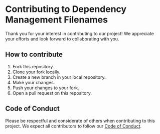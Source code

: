 # Contributing to Dependency Management Filenames

Thank you for your interest in contributing to our project! We appreciate your efforts and look forward to collaborating with you.

## How to contribute

1. Fork this repository.
2. Clone your fork locally.
3. Create a new branch in your local repository.
4. Make your changes.
5. Push your changes to your fork.
6. Open a pull request on this repository.

## Code of Conduct

Please be respectful and considerate of others when contributing to this project. We expect all contributors to follow our [Code of Conduct](CODE_OF_CONDUCT.md).
